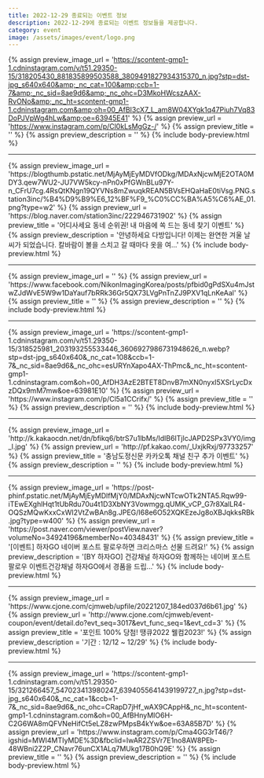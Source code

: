```yaml
---
title: 2022-12-29 종료되는 이벤트 정보
description: 2022-12-29에 종료되는 이벤트 정보들을 제공합니다.
category: event
image: /assets/images/event/logo.png
---
```

{% assign preview_image_url = 'https://scontent-gmp1-1.cdninstagram.com/v/t51.29350-15/318205430_881835899503588_3809491827934315370_n.jpg?stp=dst-jpg_s640x640&amp;_nc_cat=100&amp;ccb=1-7&amp;_nc_sid=8ae9d6&amp;_nc_ohc=D3MkoHWcszAAX-RvONo&amp;_nc_ht=scontent-gmp1-1.cdninstagram.com&amp;oh=00_AfBI3cX7_L_am8W04XYgk1q47Piuh7Vq83DoPJVpWg4hLw&amp;oe=63945E41' %}
{% assign preview_url = 'https://www.instagram.com/p/Cl0kLsMgGz-/' %}
{% assign preview_title = '' %}
{% assign preview_description = '' %}
{% include body-preview.html %}
<hr>{% assign preview_image_url = 'https://blogthumb.pstatic.net/MjAyMjEyMDVfODkg/MDAxNjcwMjE2OTA0MDY3.qew7WU2-JU7VW5kcy-nPn0xPfGWnBLu97Y-n_CFrU7cg.4RsQtKNgn19QYVNs8mZwuqkREAN5BVsEHQaHaE0tiVsg.PNG.station3inc/%B4%D9%B9%E6_12%BF%F9_%C0%CC%BA%A5%C6%AE_01.png?type=w2' %}
{% assign preview_url = 'https://blog.naver.com/station3inc/222946731902' %}
{% assign preview_title = '어디사세요 동네 순위권! 내 마음에 쏙 드는 동네 찾기 이벤트' %}
{% assign preview_description = '안녕하세요 다방입니다! 이제는 완연한 겨울 날씨가 되었습니다. 칼바람이 볼을 스치고 갈 때마다 옷을 여...' %}
{% include body-preview.html %}
<hr>{% assign preview_image_url = '' %}
{% assign preview_url = 'https://www.facebook.com/NikonImagingKorea/posts/pfbid0gPdSXu4mJstwZJdWvE5W9w1DaYauf7bRRk36Gr5QX73LVgPnTnZJ9PXV1qLnKeAal' %}
{% assign preview_title = '' %}
{% assign preview_description = '' %}
{% include body-preview.html %}
<hr>{% assign preview_image_url = 'https://scontent-gmp1-1.cdninstagram.com/v/t51.29350-15/318525981_203193255533446_3606927986731948626_n.webp?stp=dst-jpg_s640x640&amp;_nc_cat=108&amp;ccb=1-7&amp;_nc_sid=8ae9d6&amp;_nc_ohc=esURYnXapo4AX-ThPmc&amp;_nc_ht=scontent-gmp1-1.cdninstagram.com&amp;oh=00_AfDH3AzE2BTET8DnvB7mXN0nyxI5XSrLycDxzDQx9mM7mw&amp;oe=63981E10' %}
{% assign preview_url = 'https://www.instagram.com/p/Cl5a1CCrifx/' %}
{% assign preview_title = '' %}
{% assign preview_description = '' %}
{% include body-preview.html %}
<hr>{% assign preview_image_url = 'http://k.kakaocdn.net/dn/bfikq6/btrS7u1lbMs/IdlB6ITjlcJAPD2SPx3VY0/img_l.jpg' %}
{% assign preview_url = 'http://pf.kakao.com/_UxjkRxj/97733257' %}
{% assign preview_title = '충남도정신문 카카오톡 채널 친구 추가 이벤트' %}
{% assign preview_description = '' %}
{% include body-preview.html %}
<hr>{% assign preview_image_url = 'https://post-phinf.pstatic.net/MjAyMjEyMDlfMjY0/MDAxNjcwNTcwOTk2NTA5.Rqw99-iTEwEXghlHqt1tUbRdu70u4t1D3XbNY3Vowmgg.qUMK_vCP_G7r8XalLR4-OQSzMQwKxxCxWI2VtZwBAn8g.JPEG/I68e6O52XQKEzeJg8oXBJqkksRBk.jpg?type=w400' %}
{% assign preview_url = 'https://post.naver.com/viewer/postView.naver?volumeNo=34924196&memberNo=40348431' %}
{% assign preview_title = '[이벤트] 하자GO 네이버 포스트 팔로우하면 크리스마스 선물 드려요!' %}
{% assign preview_description = '[BY 하자GO] 건강채널 하자GO와 함께하는 네이버 포스트 팔로우 이벤트건강채널 하자GO에서 경품을 드립...' %}
{% include body-preview.html %}
<hr>{% assign preview_image_url = 'https://www.cjone.com/cjmweb/upfile/20221207_184ed037d6b61.jpg' %}
{% assign preview_url = 'http://www.cjone.com/cjmweb/event-coupon/event/detail.do?evt_seq=3017&evt_func_seq=1&evt_cd=3' %}
{% assign preview_title = '포인트 100% 당첨! 땡큐2022 웰컴2023!' %}
{% assign preview_description = '기간 : 12/12 ~ 12/29' %}
{% include body-preview.html %}
<hr>{% assign preview_image_url = 'https://scontent-gmp1-1.cdninstagram.com/v/t51.29350-15/321266457_547023413980247_6394055641439199727_n.jpg?stp=dst-jpg_s640x640&amp;_nc_cat=1&amp;ccb=1-7&amp;_nc_sid=8ae9d6&amp;_nc_ohc=CRapD7jHf_wAX9CAppH&amp;_nc_ht=scontent-gmp1-1.cdninstagram.com&amp;oh=00_AfBHnyMIO6H-C2G6WA8mQFVNeHifCt5eLZ8zwPMpsB4kYw&amp;oe=63A85B7D' %}
{% assign preview_url = 'https://www.instagram.com/p/Cma4GG3rT46/?igshid=MWI4MTIyMDE%3D&fbclid=IwAR2ZSVr7E1no8AW8PEb-48WBni2Z2P_CNavr76unCX1ALq7MUkg17B0hQ9E' %}
{% assign preview_title = '' %}
{% assign preview_description = '' %}
{% include body-preview.html %}